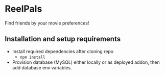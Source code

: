 # ReelPals

Find friends by your movie preferences!

## Installation and setup requirements
* Install required dependencies after cloning repo
  * `npm install`
* Provision database (MySQL) either locally or as deployed addon, then add database env variables.
